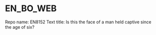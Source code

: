 # EN_BO_WEB
Repo name: EN8152
Text title: Is this the face of a man held captive since the age of six?